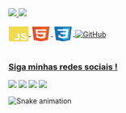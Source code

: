 <div>
  <a href="https://github.com/ViniciusYamamoto">
  <img height="180em" src="https://github-readme-stats.vercel.app/api?username=ViniciusYamamoto&show_icons=true&theme=gruvbox&include_all_commits=true&count_private=true"/>
  <img height="180em" src="https://github-readme-stats.vercel.app/api/top-langs/?username=ViniciusYamamoto&layout=compact&langs_count=6&theme=gruvbox"/>
</div>
<div style="display: inline_block"><br>
  <img align="center" alt="Js" height="30" width="40" src="https://raw.githubusercontent.com/devicons/devicon/master/icons/javascript/javascript-plain.svg">
  <img align="center" alt="HTML" height="30" width="40" src="https://raw.githubusercontent.com/devicons/devicon/master/icons/html5/html5-original.svg">
  <img align="center" alt="CSS" height="30" width="40" src="https://raw.githubusercontent.com/devicons/devicon/master/icons/css3/css3-original.svg">
  <img align="center" alt="GitHub" height="30" width="40" src="https://cdn.jsdelivr.net/gh/devicons/devicon/icons/github/github-original.svg" />    
</div>
 
 <br>
 
  ### Siga minhas redes sociais !
 
<div> 
  <a href="https://www.linkedin.com/in/vinicius-yamamoto-99702b173" target="_blank"><img src="https://img.shields.io/badge/-LinkedIn-%230077B5?style=for-the-badge&logo=linkedin&logoColor=white" target="_blank"></a> 
  <a href="https://instagram.com/viniciusyamamoto" target="_blank"><img src="https://img.shields.io/badge/-Instagram-%23E4405F?style=for-the-badge&logo=instagram&logoColor=white" target="_blank"></a>
 <a href="https://www.twitter.com/viny88" target="_blank"><img src="https://img.shields.io/badge/-Twitter-%230077B5?style=for-the-badge&logo=twitter&logoColor=white"></a>
 <a href = "mailto:viniciusyamamoto88@gmail.com"><img src="https://img.shields.io/badge/-Gmail-%23333?style=for-the-badge&logo=gmail&logoColor=white" target="_blank"></a>
 
  ![Snake animation](https://github.com/ViniciusYamamoto/ViniciusYamamoto/blob/output/github-contribution-grid-snake.svg)

</div>
